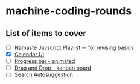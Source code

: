 # machine-coding-rounds

## List of items to cover

- [ ] [Namaste Javscript Playlist -- for revising basics](https://youtube.com/playlist?list=PLlasXeu85E9cQ32gLCvAvr9vNaUccPVNP&si=J-EVPFRPZbWhE6Xo)
- [x] [Calendar UI](https://github.com/juhiechandra/machine-coding-rounds/blob/main/calendar-ui)
- [ ] [Progress bar - animated]()
- [ ] [Drag and Drop - kanban board]()
- [ ] [Search Autosuggestion]()
